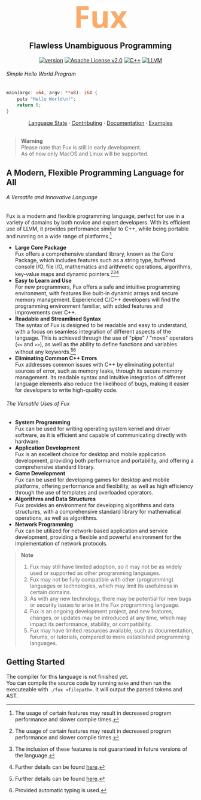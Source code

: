 <!--    colors 

"orange":   #fcaa68 (sandy brown)
"red":      #ec243c (imperial red)
"grey":     #595959 (davys grey)
"white":    #e0f2e9 (honeydew)
"purple":   #a390e4 (lavender floral)

-->

<div align="center">
<img width="150" src="./assets/fux-material-icon-435.svg" />

## Flawless Unambiguous Programming

[![version](https://img.shields.io/badge/pre--alpha-fcaa68?colorA=151515&style=for-the-badge)](./docs/state.md)
[![Apache License v2.0](https://img.shields.io/badge/Apache_License_v2.0-fcaa68?colorA=151515&style=for-the-badge)](./LICENSE)
[![C++][cpp-badge]](./docs/state.md)
[![LLVM][llvm-badge]](./docs/state.md)

</div>
 
###### Simple Hello World Program

```rust
main(argc: u64, argv: **u8): i64 {
    puts "Hello World\n!";
    return 0;
}
```

<div align="center">
<a href="./docs/state.md">Language State</a> ·
<a href="./docs/CONTRIBUTING.md">Contributing</a> ·
<a href="./docs/README.md">Documentation</a> ·
<a href="./docs/examples.md">Examples</a>
</div>
<br>

> __Warning__ \
> Please note that Fux is still in early development. \
> As of now only MacOS and Linux will be supported.

## A Modern, Flexible Programming Language for All

###### A Versatile and Innovative Language

Fux is a modern and flexible programming language, perfect for use in a variety of domains by both novice and expert developers. With its efficient use of LLVM, it provides performance similar to C++, while being portable and running on a wide range of platforms.[^1]

- **Large Core Package** \
    Fux offers a comprehensive standard library, known as the Core Package, which includes features such as a string type, buffered console I/O, file I/O, mathematics and arithmetic operations, algorithms, key-value maps and dynamic pointers.[^1][^2][^3]
- **Easy to Learn and Use** \
    For new programmers, Fux offers a safe and intuitive programming environment, with features like built-in dynamic arrays and secure memory management. Experienced C/C++ developers will find the programming environment familiar, with added features and improvements over C++.
- **Readable and Streamlined Syntax** \
    The syntax of Fux is designed to be readable and easy to understand, with a focus on seamless integration of different aspects of the language. This is achieved through the use of "pipe" / "move" operators (`<<` and `>>`), as well as the ability to define functions and variables without any keywords.[^3][^4]
- **Eliminating Common C++ Errors** \
    Fux addresses common issues with C++ by eliminating potential sources of error, such as memory leaks, through its secure memory management. Its readable syntax and intuitive integration of different language elements also reduce the likelihood of bugs, making it easier for developers to write high-quality code.

###### The Versatile Uses of Fux

- **System Programming** \
    Fux can be used for writing operating system kernel and driver software, as it is efficient and capable of communicating directly with hardware.
- **Application Development** \
    Fux is an excellent choice for desktop and mobile application development, providing both performance and portability, and offering a comprehensive standard library.
- **Game Development** \
    Fux can be used for developing games for desktop and mobile platforms, offering performance and flexibility, as well as high efficiency through the use of templates and overloaded operators.
- **Algorithms and Data Structures** \
    Fux provides an environment for developing algorithms and data structures, with a comprehensive standard library for mathematical operations, as well as algorithms.
- **Network Programming** \
    Fux can be utilized for network-based application and service development, providing a flexible and powerful environment for the implementation of network protocols.

> __Note__
> 1. Fux may still have limited adoption, so it may not be as widely used or supported as other programming languages.
> 2. Fux may not be fully compatible with other (programming) languages or technologies, which may limit its usefulness in certain domains.
> 3. As with any new technology, there may be potential for new bugs or security issues to arise in the Fux programming language.
> 4. Fux is an ongoing development project, and new features, changes, or updates may be introduced at any time, which may impact its performance, stability, or compatibility.
> 5. Fux may have limited resources available, such as documentation, forums, or tutorials, compared to more established programming languages.

[^1]: The usage of certain features may result in decreased program performance and slower compile times.
[^2]: The inclusion of these features is not guaranteed in future versions of the language.
[^3]: Further details can be found [here](./docs/).
[^4]: Provided automatic typing is used.

## Getting Started

The compiler for this language is not finished yet. \
You can compile the source code by running `make` and then run the executeable with `./fux <filepath>`. It will output the parsed tokens and AST.

[llvm-badge]: https://img.shields.io/badge/LLVM-4c1717?logo=llvm&logoColor=white&style=for-the-badge
[cpp-badge]: https://img.shields.io/badge/C++-1a3b63?logo=cplusplus&logoColor=white&style=for-the-badge